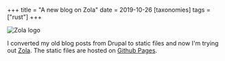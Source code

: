 +++
title = "A new blog on Zola"
date = 2019-10-26
[taxonomies]
tags = ["rust"]
+++

![Zola logo](zola.ico)

I converted my old blog posts from Drupal to static files and now I'm trying out [Zola](https://www.getzola.org). The static files are hosted on [Github Pages](https://www.getzola.org/documentation/deployment/github-pages/).

<!-- more -->
